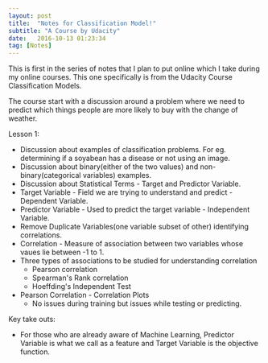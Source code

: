 ```yaml
---
layout: post
title:  "Notes for Classification Model!"
subtitle: "A Course by Udacity"
date:   2016-10-13 01:23:34
tag: [Notes]
---
```


This is first in the series of notes that I plan to put online which I take during my online courses. This one specifically is from the Udacity Course Classification Models. 

The course start with a discussion around a problem where we need to predict which things people are more likely to buy with the change of weather. 

Lesson 1:

- Discussion about examples of classification problems. For eg. determining if a soyabean has a disease or not using an image. 
- Discussion about binary(either of the two values) and non-binary(categorical variables) examples.
- Discussion about Statistical Terms - Target and Predictor Variable.
- Target Variable - Field we are trying to understand and predict - Dependent Variable. 
- Predictor Variable - Used to predict the target variable - Independent Variable. 
- Remove Duplicate Variables(one variable subset of other) identifying correlations. 
- Correlation - Measure of association between two variables whose vaues lie between -1 to 1.
- Three types of associations to be studied for understanding correlation 
	- 	Pearson correlation
	-	Spearman's Rank correlation
	- 	Hoeffding's Independent Test
- Pearson Correlation - Correlation Plots
	- 	No issues during training but issues while testing or predicting. 


Key take outs:
- For those who are already aware of Machine Learning, Predictor Variable is what we call as a feature and Target Variable is the objective function. 
